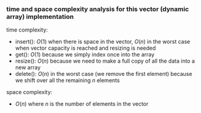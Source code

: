 ### time and space complexity analysis for this vector (dynamic array) implementation

time complexity:
- insert(): $O(1)$ when there is space in the vector, $O(n)$ in the worst case when vector capacity is reached and resizing is needed
- get(): $O(1)$ because we simply index once into the array
- resize(): $O(n)$ because we need to make a full copy of all the data into a new array
- delete(): $O(n)$ in the worst case (we remove the first element) because we shift over all the remaining $n$ elements

space complexity:
- $O(n)$ where $n$ is the number of elements in the vector

